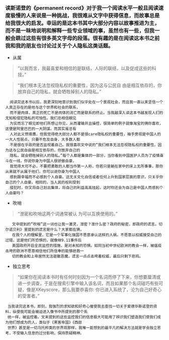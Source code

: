 ### 读斯诺登的《permanent record》对于我一个阅读水平一般且阅读速度极慢的人来说是一种挑战，我很难从文字中获得信息，而故事总是给我很大的启发。幸运的是这本书其中大部分内容以故事推进为主，而不是一昧地说明和解释一些专业领域的事，虽然也有一些，但我一般会跳过这些有很多英文字母的段落。很有趣的是在阅读这本书之前我和我的朋友也讨论过关于个人隐私这类话题。


* 从属

>”以我而言，我最喜爱和相信的是联结，人际的联结，以及促成这些的科技。”

>“我们根本无法忽视隐私权的重要性，因为这与公民自
   由是相互依存的，你放弃自己的隐私，就会牺牲掉别人的隐私。”
```
  阅读完这本书以后，我更深刻地意识到我们似乎处在一个景观社会，而且我一直以来坚信一个人真正存在的是他与这个世界和社会的联系，
  而不是肉体，真正的死亡不是肉体的消亡而是联系的终止。当我越深入读这本书越发现人们的无知和侵犯隐私的可怕性。我们总相信眼见
  为实而忘了眼见即他们所想让你见，从而灌输并且操控，很简单的例子就像淘宝的猜你喜欢，这便是阿里巴巴的一大阴谋。而其实虽总有
  人对此义愤填膺，但我觉得绝大部分人都不是很care隐私权的重要性，袖手旁观是中国人的一大人性弱点，只要不危及自身，大多数人都
  不是很在乎政府是否监视着自己。我很喜欢文中说的“我们根本无法忽视隐私权的重要性，因为这与公民自由是相互依存的，你放弃自己的
  隐私，就会牺牲掉别人的隐私。”每个人都是集体的一部分，当你看到中国医护人员为了疫情奋斗在一线，你说你身为中国人很骄傲自豪，
  我觉得大可不必，不要把勇敢的人都当作第一人称，你若只是躺在家中的床上无所事事，那你从来就不从属于他们，你可以说你身为中国人
  感到跟幸福而不必感到个人自豪。这无关文化自信或者任何上升到国家层面的意识，只关乎你自己的个人自豪。相同的，当人民的权利受到
  侵犯时，你又将自己划出集体，将自己的利益高高挂起，这时你还会为自己是中国人而感到个人自豪吗？
   ```
   
*    吹哨
> “泄密和吹哨这两个词通常被认   为可以互换使用的。”
```
   文中提到的“吹哨”这一词也让我一激灵，泄密？泄什么密？政府的秘密，即政府的谎言。切尔诺贝利》里提到的谎言是什么？大家都在猜，
   在我个人的理解里，它是一个军事化强国不愿意承认这样的人祸，不愿意以权威接受自己的过错，这是他们所恐惧的，就像继9.11事件后
   美国政府开启全民监控的措施，是对未知的恐惧。如同当初中世纪欧洲的教会一样，被瘟疫击垮的欧洲不愿意相信他们所信奉的能够拯救一
   切的教会和上帝居然无法驱散恶魔，谎言一点点击垮着权威，最后只剩下悲鸣。
   ```
   
*    独立思考
> “如果你在阅读本书时有任何时刻因为一个名词而停了下来，你想要厘清或进一步调查，于是在搜索引擎中输入该名词，而且如果那个名词碰巧有些可疑，像是XKeyscore，那么我要恭喜你: 你已进入系统了，沦为自己好奇心的受害者。”
 ```
  当我读完这本书，即刻，我强烈的求知欲和好奇心催使我去查找一切关于爱德华斯诺登的资料，纵使我可能会被迫进入像书中所提到的那个系
  统一样，被监控着。文末提到的这些监控我们的信息极大可能用了辨识我们塑造我们使我们成为他们想成为的人，类似于《黑客帝国》《西部
  世界》甚至是一切乌托邦类的世界观那样，我唯一能想到的最平凡的解决方法就是学会独立思考，不受输入信息的过分影响，保持质疑精神。
 ```
